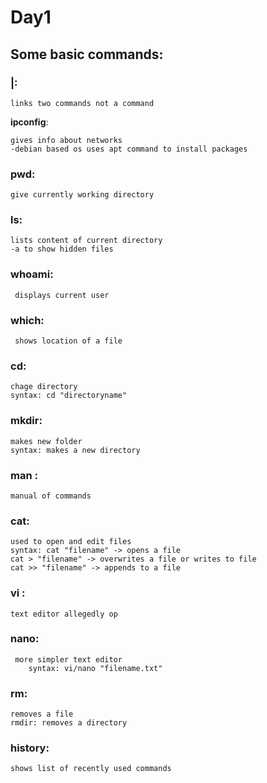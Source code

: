 ﻿#  Day1
## Some basic commands:
###  |:
    links two commands not a command
**ipconfig**:


    gives info about networks
   	-debian based os uses apt command to install packages

###  pwd: 
	give currently working directory
###  ls: 
	lists content of current directory
	-a to show hidden files
###   whoami:
	 displays current user
###  which:
	 shows location of a file
### cd: 
	chage directory 
	syntax: cd "directoryname"
### mkdir: 
	makes new folder
	syntax: makes a new directory
### man :
	manual of commands
### cat:
	used to open and edit files
	syntax: cat "filename" -> opens a file
	cat > "filename" -> overwrites a file or writes to file			
	cat >> "filename" -> appends to a file		
###  vi :
	text editor allegedly op
###  nano:
	 more simpler text editor 
		syntax: vi/nano "filename.txt"
### rm:
	removes a file
	rmdir: removes a directory

### history:
	shows list of recently used commands		 
